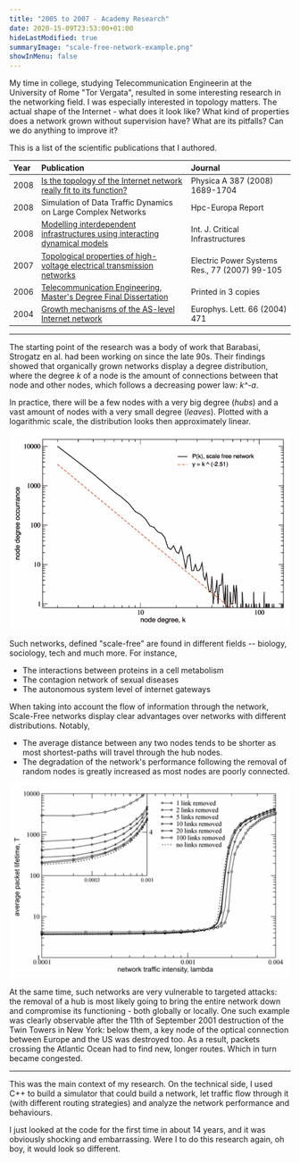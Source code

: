 ```yaml
---
title: "2005 to 2007 - Academy Research"
date: 2020-15-09T23:53:00+01:00
hideLastModified: true
summaryImage: "scale-free-network-example.png"
showInMenu: false
---
```


My time in college, studying Telecommunication Engineerin at the University of Rome "Tor Vergata", resulted in some interesting research
in the networking field. I was especially interested in topology matters. The actual shape of the Internet - what does it look like?
What kind of properties does a network grown without supervision have? What are its pitfalls? Can we do anything to improve it?

This is a list of the scientific publications that I authored.

| Year | Publication | Journal |
| :--- | :---- | :----- |
| 2008 | [Is the topology of the Internet network really fit to its function?](Is_the_topology_of_the_Internet_network.pdf) | Physica A 387 (2008) 1689-1704 |
| 2008 | Simulation of Data Traffic Dynamics on Large Complex Networks |  Hpc-Europa Report |
| 2008 | [Modelling interdependent infrastructures using interacting dynamical models](modelling-interdependent-infrastructures-using-interacting-dynamical-models.pdf) |  Int. J. Critical Infrastructures |
| 2007 | [Topological properties of high-voltage electrical transmission networks](topological-properties-of-high-voltage-electrical-transmission-networks.pdf) | Electric Power Systems Res., 77 (2007) 99-105 |
| 2006 | [Telecommunication Engineering, Master's Degree Final Dissertation](fabio-tiriticco-masters-degree-dissertation.pdf) | Printed in 3 copies |
| 2004 | [Growth mechanisms of the AS-level Internet network](growth-mechanisms-of-the-as-level-Internet-network.pdf) | Europhys. Lett. 66 (2004) 471 |

---

The starting point of the research was a body of work that Barabasi, Strogatz en al. had been working on since the late 90s. Their findings showed that
organically grown networks display a degree distribution, where the degree *k* of a node is the amount of connections between that node and other nodes,
which follows a decreasing power law: *k^-a*.

In practice, there will be a few nodes with a very big degree (*hubs*) and a vast amount of nodes with a very small degree (*leaves*). 
Plotted with a logarithmic scale, the distribution looks then approximately linear.

![A Scale-Free Network Example](scale-free-network-example.png)

Such networks, defined "scale-free" are found in different fields -- biology, sociology, tech and much more. For instance,

* The interactions between proteins in a cell metabolism
* The contagion network of sexual diseases
* The autonomous system level of internet gateways

When taking into account the flow of information through the network, Scale-Free networks display clear advantages over 
networks with different distributions. Notably, 

* The average distance between any two nodes tends to be shorter as most shortest-paths will travel through the hub nodes.
* The degradation of the network's performance following the removal of random nodes is greatly increased as most nodes are poorly connected.

![Traffic congestion and network resilience](traffic-analysis-and-network-resilience.png)

At the same time, such networks are very vulnerable to targeted attacks: the removal of a hub is most likely going to bring the
entire network down and compromise its functioning - both globally or locally. One such example was clearly observable after the 11th of 
September 2001 destruction of the Twin Towers in New York: below them, a key node of the optical connection between Europe and
the US was destroyed too. As a result, packets crossing the Atlantic Ocean had to find new, longer routes. Which in turn became
congested.

---

This was the main context of my research. On the technical side, I used C++ to build a simulator that could build a network,
let traffic flow through it (with different routing strategies) and analyze the network performance and behaviours.

I just looked at the code for the first time in about 14 years, and it was obviously shocking and embarrassing. 
Were I to do this research again, oh boy, it would look so different.